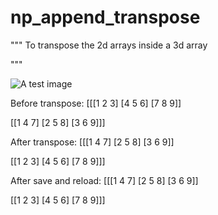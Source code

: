 # np_append_transpose

"""
To transpose the 2d arrays inside a 3d array

"""

![A test image](tranpose.PNG)

Before transpose:
[[[1 2 3]
  [4 5 6]
  [7 8 9]]

 [[1 4 7]
  [2 5 8]
  [3 6 9]]]

After transpose:
[[[1 4 7]
  [2 5 8]
  [3 6 9]]

 [[1 2 3]
  [4 5 6]
  [7 8 9]]]

After save and reload: 
[[[1 4 7]
  [2 5 8]
  [3 6 9]]

 [[1 2 3]
  [4 5 6]
  [7 8 9]]]
